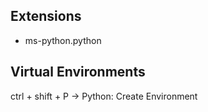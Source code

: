 ## Extensions

- ms-python.python

## Virtual Environments

ctrl + shift + P -> Python: Create Environment
